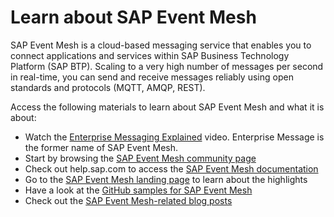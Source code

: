 # Learn about SAP Event Mesh

SAP Event Mesh is a cloud-based messaging service that enables you to connect applications and services within SAP Business Technology Platform (SAP BTP). Scaling to a very high number of messages per second in real-time, you can send and receive messages reliably using open standards and protocols (MQTT, AMQP, REST).

Access the following materials to learn about SAP Event Mesh and what it is about:
* Watch the [Enterprise Messaging Explained](https://www.youtube.com/watch?v=1E5kjxhWD9o) video. Enterprise Message is the former name of SAP Event Mesh.
* Start by browsing the [SAP Event Mesh community page](https://community.sap.com/topics/enterprise-messaging)
* Check out help.sap.com to access the [SAP Event Mesh documentation](https://help.sap.com/viewer/product/SAP_ENTERPRISE_MESSAGING/Cloud/en-US) 
* Go to the [SAP Event Mesh landing page](https://cloudplatform.sap.com/capabilities/product-info.SAP-Cloud-Platform-Enterprise-Messaging.dc3dcc84-cd9c-477c-ba1c-862340abd874.html) to learn about the highlights
* Have a look at the [GitHub samples for SAP Event Mesh](https://github.com/SAP-samples/enterprise-messaging-client-nodejs-samples)
* Check out the [SAP Event Mesh-related blog posts](https://blogs.sap.com/tags/73554900100800000765/)
